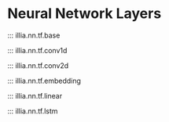 # Neural Network Layers

::: illia.nn.tf.base

::: illia.nn.tf.conv1d

::: illia.nn.tf.conv2d

::: illia.nn.tf.embedding

::: illia.nn.tf.linear

::: illia.nn.tf.lstm
